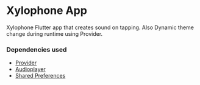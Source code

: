 # Xylophone App

Xylophone Flutter app that creates sound on tapping. Also Dynamic theme change during runtime using Provider.

### Dependencies used

- [Provider](https://pub.dev/packages/provider)
- [Audioplayer](https://pub.dev/packages/audioplayer)
- [Shared Preferences](https://pub.dev/packages/shared_preferences)
